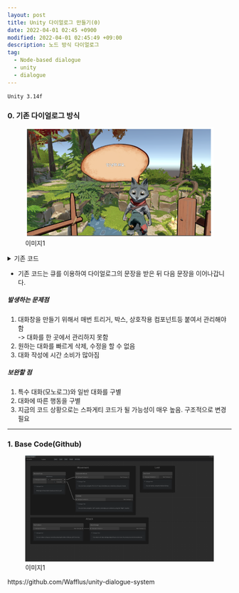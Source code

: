 ```yaml
---
layout: post
title: Unity 다이얼로그 만들기(0)
date: 2022-04-01 02:45 +0900
modified: 2022-04-01 02:45:49 +09:00
description: 노드 방식 다이얼로그
tag:
  - Node-based dialogue
  - unity
  - dialogue
---
```

```
Unity 3.14f
```

### 0. 기존 다이얼로그 방식

<figure>
<img src="/assets/img/NodeBaseDialogue/0/0.png" alt="0">
<figcaption>이미지1</figcaption>
</figure>

<details>
<summary>기존 코드</summary>
{% gist d8a355230d7a0a1699680ded7e629abf %}
</details>

- 기존 코드는 큐를 이용하여 다이얼로그의 문장을 받은 뒤 다음 문장을 이어나갑니다.

##### 발생하는 문제점
1. 대화창을 만들기 위해서 매번 트리거, 박스, 상호작용 컴포넌트등 붙여서 관리해야함  
-> 대화를 한 곳에서 관리하지 못함
2. 원하는 대화를 빠르게 삭제, 수정을 할 수 없음
3. 대화 작성에 시간 소비가 많아짐

##### 보완할 점
1. 특수 대화(모노로그)와 일반 대화를 구별
2. 대화에 따른 행동을 구별
3. 지금의 코드 상황으로는 스파게티 코드가 될 가능성이 매우 높음. 구조적으로 변경 필요

***

### 1. Base Code(Github)
<figure>
<img src="/assets/img/NodeBaseDialogue/1/0.png" alt="1">
<figcaption>이미지1</figcaption>
</figure>

<link>https://github.com/Wafflus/unity-dialogue-system</link>